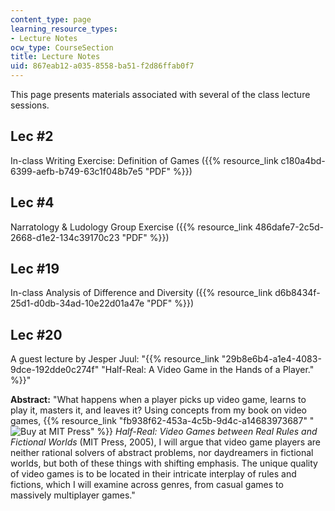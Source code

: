 ```yaml
---
content_type: page
learning_resource_types:
- Lecture Notes
ocw_type: CourseSection
title: Lecture Notes
uid: 867eab12-a035-8558-ba51-f2d86ffab0f7
---
```


This page presents materials associated with several of the class lecture sessions.

Lec #2
------

In-class Writing Exercise: Definition of Games ({{% resource_link c180a4bd-6399-aefb-b749-63c1f048b7e5 "PDF" %}})

Lec #4
------

Narratology & Ludology Group Exercise ({{% resource_link 486dafe7-2c5d-2668-d1e2-134c39170c23 "PDF" %}})

Lec #19
-------

In-class Analysis of Difference and Diversity ({{% resource_link d6b8434f-25d1-d0db-34ad-10e22d01a47e "PDF" %}})

Lec #20
-------

A guest lecture by Jesper Juul: "{{% resource_link "29b8e6b4-a1e4-4083-9dce-192dde0c274f" "Half-Real: A Video Game in the Hands of a Player." %}}"

**Abstract:** "What happens when a player picks up video game, learns to play it, masters it, and leaves it? Using concepts from my book on video games, {{% resource_link "fb938f62-453a-4c5b-9d4c-a14683973687" "![Buy at MIT Press](/images/mp_logo.gif)" %}} _Half-Real: Video Games between Real Rules and Fictional Worlds_ (MIT Press, 2005), I will argue that video game players are neither rational solvers of abstract problems, nor daydreamers in fictional worlds, but both of these things with shifting emphasis. The unique quality of video games is to be located in their intricate interplay of rules and fictions, which I will examine across genres, from casual games to massively multiplayer games."